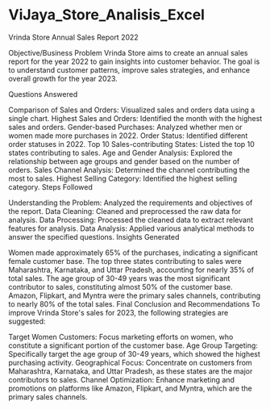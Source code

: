 # ViJaya_Store_Analisis_Excel
Vrinda Store Annual Sales Report 2022

Objective/Business Problem Vrinda Store aims to create an annual sales report for the year 2022 to gain insights into customer behavior. The goal is to understand customer patterns, improve sales strategies, and enhance overall growth for the year 2023.

Questions Answered

Comparison of Sales and Orders: Visualized sales and orders data using a single chart.
Highest Sales and Orders: Identified the month with the highest sales and orders.
Gender-based Purchases: Analyzed whether men or women made more purchases in 2022.
Order Status: Identified different order statuses in 2022.
Top 10 Sales-contributing States: Listed the top 10 states contributing to sales.
Age and Gender Analysis: Explored the relationship between age groups and gender based on the number of orders.
Sales Channel Analysis: Determined the channel contributing the most to sales.
Highest Selling Category: Identified the highest selling category.
Steps Followed

Understanding the Problem: Analyzed the requirements and objectives of the report.
Data Cleaning: Cleaned and preprocessed the raw data for analysis.
Data Processing: Processed the cleaned data to extract relevant features for analysis.
Data Analysis: Applied various analytical methods to answer the specified questions.
Insights Generated

Women made approximately 65% of the purchases, indicating a significant female customer base.
The top three states contributing to sales were Maharashtra, Karnataka, and Uttar Pradesh, accounting for nearly 35% of total sales.
The age group of 30-49 years was the most significant contributor to sales, constituting almost 50% of the customer base.
Amazon, Flipkart, and Myntra were the primary sales channels, contributing to nearly 80% of the total sales.
Final Conclusion and Recommendations To improve Vrinda Store's sales for 2023, the following strategies are suggested:

Target Women Customers: Focus marketing efforts on women, who constitute a significant portion of the customer base.
Age Group Targeting: Specifically target the age group of 30-49 years, which showed the highest purchasing activity.
Geographical Focus: Concentrate on customers from Maharashtra, Karnataka, and Uttar Pradesh, as these states are the major contributors to sales.
Channel Optimization: Enhance marketing and promotions on platforms like Amazon, Flipkart, and Myntra, which are the primary sales channels.
